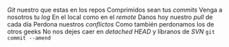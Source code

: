 
*Git* nuestro que estas en los repos
Comprimidos sean tus *commits* 
Venga a nosotros tu *log* 
En el local como en el *remote* 
Danos hoy nuestro *pull* de cada día 
Perdona nuestros *conflictos* 
Como también perdonamos los de otros geeks
No nos dejes caer en *detached HEAD* 
y líbranos de *SVN* 
`git commit --amend`
